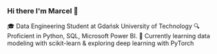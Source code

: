 ### Hi there I'm Marcel 👋

🎓 Data Engineering Student at Gdańsk University of Technology
🔍 Proficient in Python, SQL, Microsoft Power BI.
🌱 Currently learning data modeling with scikit-learn & exploring deep learning with PyTorch
<!--
**adamczycha/adamczycha** is a ✨ _special_ ✨ repository because its `README.md` (this file) appears on your GitHub profile.

Here are some ideas to get you started:

- 🔭 I’m currently working on ...
- 🌱 I’m currently learning ...
- 👯 I’m looking to collaborate on ...
- 🤔 I’m looking for help with ...
- 💬 Ask me about ...
- 📫 How to reach me: ...
- 😄 Pronouns: ...
- ⚡ Fun fact: ...
-->
